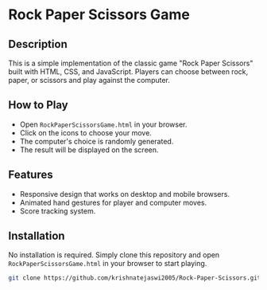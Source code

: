 # Rock Paper Scissors Game

## Description
This is a simple implementation of the classic game "Rock Paper Scissors" built with HTML, CSS, and JavaScript. Players can choose between rock, paper, or scissors and play against the computer.

## How to Play
- Open `RockPaperScissorsGame.html` in your browser.
- Click on the icons to choose your move.
- The computer's choice is randomly generated.
- The result will be displayed on the screen.

## Features
- Responsive design that works on desktop and mobile browsers.
- Animated hand gestures for player and computer moves.
- Score tracking system.

## Installation
No installation is required. Simply clone this repository and open `RockPaperScissorsGame.html` in your browser to start playing.

```bash
git clone https://github.com/krishnatejaswi2005/Rock-Paper-Scissors.git
